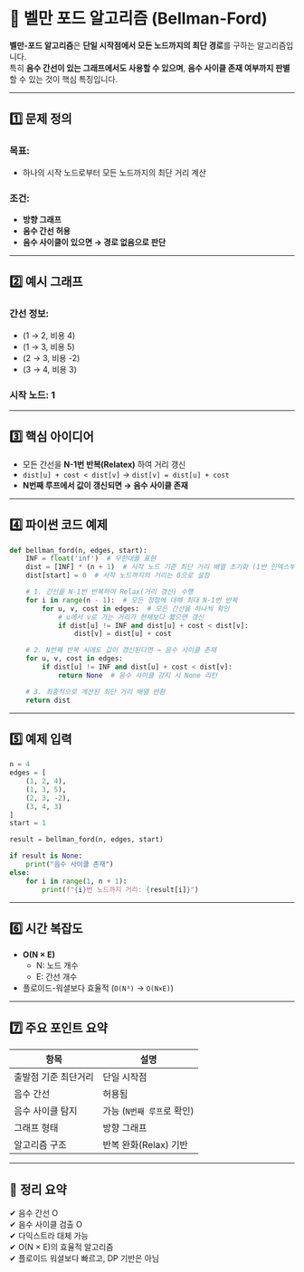 # 🔁 벨만 포드 알고리즘 (Bellman-Ford)

**벨만-포드 알고리즘**은 **단일 시작점에서 모든 노드까지의 최단 경로**를 구하는 알고리즘입니다.  
특히 **음수 간선이 있는 그래프에서도 사용할 수 있으며**, **음수 사이클 존재 여부까지 판별**할 수 있는 것이 핵심 특징입니다.

---

## 1️⃣ 문제 정의

### 목표:
- 하나의 시작 노드로부터 모든 노드까지의 최단 거리 계산

### 조건:
- **방향 그래프**  
- **음수 간선 허용**  
- **음수 사이클이 있으면 → 경로 없음으로 판단**

---

## 2️⃣ 예시 그래프

### 간선 정보:
- (1 → 2, 비용 4)  
- (1 → 3, 비용 5)  
- (2 → 3, 비용 -2)  
- (3 → 4, 비용 3)

### 시작 노드: 1

---

## 3️⃣ 핵심 아이디어

- 모든 간선을 **N-1번 반복(Relatex)** 하여 거리 갱신  
- `dist[u] + cost < dist[v]` → `dist[v] = dist[u] + cost`  
- **N번째 루프에서 값이 갱신되면 → 음수 사이클 존재**

---

## 4️⃣ 파이썬 코드 예제

```python
def bellman_ford(n, edges, start):
    INF = float('inf')  # 무한대를 표현
    dist = [INF] * (n + 1)  # 시작 노드 기준 최단 거리 배열 초기화 (1번 인덱스부터 사용)
    dist[start] = 0  # 시작 노드까지의 거리는 0으로 설정

    # 1. 간선을 N-1번 반복하여 Relax(거리 갱신) 수행
    for i in range(n - 1):  # 모든 정점에 대해 최대 N-1번 반복
        for u, v, cost in edges:  # 모든 간선을 하나씩 확인
            # u에서 v로 가는 거리가 현재보다 짧으면 갱신
            if dist[u] != INF and dist[u] + cost < dist[v]:
                dist[v] = dist[u] + cost

    # 2. N번째 반복 시에도 값이 갱신된다면 → 음수 사이클 존재
    for u, v, cost in edges:
        if dist[u] != INF and dist[u] + cost < dist[v]:
            return None  # 음수 사이클 감지 시 None 리턴

    # 3. 최종적으로 계산된 최단 거리 배열 반환
    return dist

```

---

## 5️⃣ 예제 입력

```python
n = 4
edges = [
    (1, 2, 4),
    (1, 3, 5),
    (2, 3, -2),
    (3, 4, 3)
]
start = 1

result = bellman_ford(n, edges, start)

if result is None:
    print("음수 사이클 존재")
else:
    for i in range(1, n + 1):
        print(f"{i}번 노드까지 거리: {result[i]}")
```

---

## 6️⃣ 시간 복잡도

- **O(N × E)**  
  - N: 노드 개수  
  - E: 간선 개수  
- 플로이드-워셜보다 효율적 (`O(N³)` → `O(N×E)`)

---

## 7️⃣ 주요 포인트 요약

| 항목               | 설명                                  |
|--------------------|---------------------------------------|
| 출발점 기준 최단거리 | 단일 시작점                          |
| 음수 간선           | 허용됨                            |
| 음수 사이클 탐지     | 가능 (`N번째 루프`로 확인)       |
| 그래프 형태         | 방향 그래프                          |
| 알고리즘 구조       | 반복 완화(Relax) 기반                |

---

## 🎯 정리 요약

✔ 음수 간선 O  
✔ 음수 사이클 검출 O  
✔ 다익스트라 대체 가능  
✔ O(N × E)의 효율적 알고리즘  
✔ 플로이드 워셜보다 빠르고, DP 기반은 아님
